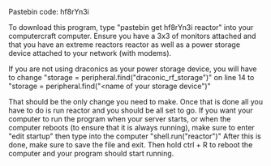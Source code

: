 Pastebin code: hf8rYn3i

To download this program, type "pastebin get hf8rYn3i reactor" into your computercraft computer. 
Ensure you have a 3x3 of monitors attached and that you have an extreme reactors reactor as well as a power storage device attached to your network (with modems). 

If you are not using draconics as your power storage device, you will have to change "storage = peripheral.find("draconic_rf_storage")" on line 14 to 
"storage = peripheral.find("<name of your storage device")"

That should be the only change you need to make. Once that is done all you have to do is run reactor and you should be all set to go.
If you want your computer to run the program when your server starts, or when the computer reboots (to ensure that it is always running), make sure to enter
"edit startup"
then type into the computer "shell.run("reactor")"
After this is done, make sure to save the file and exit.
Then hold ctrl + R to reboot the computer and your program should start running.